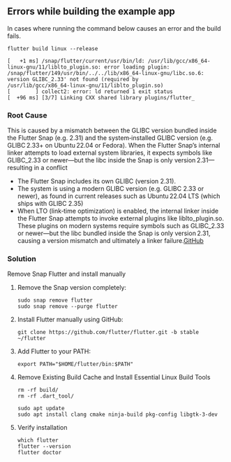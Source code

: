 ## Errors while building the example app

In cases where running the command below causes an error and the build fails.
```
flutter build linux --release
```
```
[   +1 ms] /snap/flutter/current/usr/bin/ld: /usr/lib/gcc/x86_64-linux-gnu/11/liblto_plugin.so: error loading plugin:
/snap/flutter/149/usr/bin/../../lib/x86_64-linux-gnu/libc.so.6: version GLIBC_2.33' not found (required by
/usr/lib/gcc/x86_64-linux-gnu/11/liblto_plugin.so)
[        ] collect2: error: ld returned 1 exit status
[  +96 ms] [3/7] Linking CXX shared library plugins/flutter_
```
### Root Cause

This is caused by a mismatch between the GLIBC version bundled inside the Flutter Snap (e.g. 2.31) and the system‑installed GLIBC version (e.g. GLIBC 2.33+ on Ubuntu 22.04 or Fedora). When the Flutter Snap’s internal linker attempts to load external system libraries, it expects symbols like GLIBC_2.33 or newer—but the libc inside the Snap is only version 2.31—resulting in a conflict

 - The Flutter Snap includes its own GLIBC (version 2.31).
 - The system is using a modern GLIBC version (e.g. GLIBC 2.33 or newer), as found in current releases such as Ubuntu 22.04 LTS (which ships with GLIBC 2.35)
 - When LTO (link‑time optimization) is enabled, the internal linker inside the Flutter Snap attempts to invoke external plugins like liblto_plugin.so. These plugins on modern systems require symbols such as GLIBC_2.33 or newer—but the libc bundled inside the Snap is only version 2.31, causing a version mismatch and ultimately a linker failure.[GitHub](https://github.com/flutter/flutter/issues/137036?utm_source=chatgpt.com)

### Solution 
Remove Snap Flutter and install manually
1. Remove the Snap version completely:
   ```
   sudo snap remove flutter
   sudo snap remove --purge flutter
   ```
2. Install Flutter manually using GitHub:
    ```
    git clone https://github.com/flutter/flutter.git -b stable ~/flutter  
    ```
3. Add Flutter to your PATH: 
    ```
    export PATH="$HOME/flutter/bin:$PATH"
    ```
4.  Remove Existing Build Cache and Install Essential Linux Build Tools
    ```
    rm -rf build/
    rm -rf .dart_tool/

    sudo apt update
    sudo apt install clang cmake ninja-build pkg-config libgtk-3-dev
    ```
4. Verify installation
    ```
    which flutter
    flutter --version
    flutter doctor
    ```
